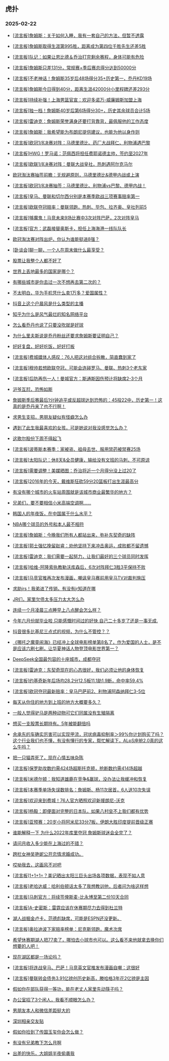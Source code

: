 ## 虎扑 
### 2025-02-22

+ [[流言板]詹姆斯：关于如何入睡，我有一套自己的方法，但暂不透露](https://bbs.hupu.com/630696063.html)

+ [[流言板]詹姆斯取得生涯第995胜，距离成为第四位千胜先生还差5胜](https://bbs.hupu.com/630697242.html)

+ [[流言板]队记：如果让恩比德＆乔治打完剩余赛程，身体可能有危险](https://bbs.hupu.com/630699724.html)

+ [[流言板]詹姆斯只差131分，常规赛+季后赛总得分达到50000分](https://bbs.hupu.com/630696810.html)

+ [[流言板]不老神话！詹姆斯35岁后48场得分35+历史第一，乔丹KD19场](https://bbs.hupu.com/630697931.html)

+ [[流言板]詹姆斯今日得到40分，距离生涯42000分小里程碑还差293分](https://bbs.hupu.com/630696836.html)

+ [[流言板]持续补强！上海男篮官宣：欢迎多诺万-威廉姆斯加盟上海](https://bbs.hupu.com/630696796.html)

+ [[流言板]独一档！詹姆斯40岁后第6场得分30+，历史其余球员合计5场](https://bbs.hupu.com/630698322.html)

+ [[流言板]雷迪克：詹姆斯荣誉满身还要打背靠背，最佩服他的工作态度](https://bbs.hupu.com/630699682.html)

+ [[流言板]詹姆斯：我希望能为布朗尼提供建议，也能为他以身作则](https://bbs.hupu.com/630700030.html)

+ [[流言板]欧冠1/8决赛对阵：马德里德比、药厂大战拜仁、利物浦遇巴黎](https://bbs.hupu.com/630697027.html)

+ [[流言板]HWG！罗马诺：范佩西将担任费耶诺德主帅，签约至2027年](https://bbs.hupu.com/630693264.html)

+ [[流言板]欧联1/8决赛对阵：曼联大战皇社，热刺遇阿尔克马尔](https://bbs.hupu.com/630697530.html)

+ [欧冠淘汰赛抽签前瞻：无规避原则，马德里德比&amp;德甲内战或上演](https://bbs.hupu.com/630689177.html)

+ [[流言板]欧冠1/8决赛抽签：马德里德比、利物浦vs巴黎、德甲内战！](https://bbs.hupu.com/630696554.html)

+ [[流言板]皇马、曼联和切尔西分别是本赛季欧战三项赛事赔率第一](https://bbs.hupu.com/630692785.html)

+ [[流言板]欧联夺冠赔率：曼联领跑，热刺、毕包、拉齐奥、皇社列前5](https://bbs.hupu.com/630689257.html)

+ [[流言板]够魔鬼！马竞未来9场比赛中3次对阵巴萨，2次对阵皇马](https://bbs.hupu.com/630697876.html)

+ [[流言板]官方：武磊接替奥斯卡，担任上海海港一线队队长](https://bbs.hupu.com/630692997.html)

+ [欧冠淘汰赛对阵出炉，你认为谁能挺进8强？](https://bbs.hupu.com/630697223.html)

+ [[卧谈会]聊一聊，一个人在周末做什么最享受？](https://bbs.hupu.com/630698135.html)

+ [股票让我整个人都不好了](https://bbs.hupu.com/630696377.html)

+ [世界上丢地最多的国家是哪个？](https://bbs.hupu.com/630695938.html)

+ [有哪些城市是你去过一次不想再去第二次的？](https://bbs.hupu.com/630698453.html)

+ [不太明白，华为手机凭什么卖1万多？爱国属性？](https://bbs.hupu.com/630696985.html)

+ [抖音上这个户晨风是什么类型的主播](https://bbs.hupu.com/630697186.html)

+ [知乎为什么是风气最烂的知名网络平台](https://bbs.hupu.com/630696599.html)

+ [怎么看乔丹也说了只要没吹就是好球](https://bbs.hupu.com/630696195.html)

+ [为什么里夫斯说是乔丹粉丝还要求詹姆斯要证明自己？](https://bbs.hupu.com/630696152.html)

+ [好好复盘，好好吃饭，好好打板](https://bbs.hupu.com/630696886.html)

+ [[流言板]费城媒体人感叹：76人把这对组合拆散，简直蠢到家了](https://bbs.hupu.com/630698986.html)

+ [[流言板]穆帅若想欧联夺冠，可能会连碰罗马、曼联、热刺3个老东家](https://bbs.hupu.com/630699542.html)

+ [[流言板]后防再伤一人！曼城官方：斯通斯因伤预计将缺席2-3个月](https://bbs.hupu.com/630698240.html)

+ [沪爷互怼，恐怖如斯](https://bbs.hupu.com/630697915.html)

+ [詹姆斯季后赛最后1分钟追平或反超球达到恐怖的：45投22中，历史第一！这真的是乔丹来了也不行啊！](https://bbs.hupu.com/630697956.html)

+ [求男生支招，男朋友疑似有怪癖怎么办](https://bbs.hupu.com/630699203.html)

+ [遇到了此生我最喜欢的女孩，可是她说对我没感觉怎么办？](https://bbs.hupu.com/630697641.html)

+ [这歌尔股份下周不得起飞](https://bbs.hupu.com/630698446.html)

+ [[流言板]波蒂斯本赛季：家被盗、祖母去世、服用禁药被禁赛25场](https://bbs.hupu.com/630700656.html)

+ [[流言板]太阳队记：休8天&amp;全员健康，输给没有文班的马刺，不可原谅](https://bbs.hupu.com/630700542.html)

+ [[流言板]需要调整！美媒晒图：乔治将近一个月得分没上过20了](https://bbs.hupu.com/630699369.html)

+ [[流言板]2016年的今天，戴维斯狂砍59分20篮板打出生涯最高分](https://bbs.hupu.com/630700339.html)

+ [有没有哪个城市的火车站周围就是该城市商业最繁华的地方？](https://bbs.hupu.com/630699072.html)

+ [兄弟们，要不要相信小米高端空调啊……](https://bbs.hupu.com/630699141.html)

+ [韩国人的年夜饭，在中国属于什么水平？](https://bbs.hupu.com/630700383.html)

+ [NBA哪个球员的外号和本人最不相符](https://bbs.hupu.com/630698477.html)

+ [[流言板]詹姆斯：今晚我们所有人都站出来，弥补东契奇的缺阵](https://bbs.hupu.com/630698703.html)

+ [[流言板]郭士强忆挽留赵睿：劝他坚持下来冲击奥运，成败都不留遗憾](https://bbs.hupu.com/630699716.html)

+ [[流言板]雷迪克：我们需要一起努力，让我们最好的三个球员同时发挥](https://bbs.hupu.com/630700353.html)

+ [[流言板]哈维-阿隆索执教勒沃库森后，6次对阵拜仁3胜3平保持不败](https://bbs.hupu.com/630697201.html)

+ [[流言板]马竞官推再次发布漫画，嘲讽皇马赛前用皇马TV对裁判施压](https://bbs.hupu.com/630697758.html)

+ [求助jrs！我弟进了传销，有没有jr知道在哪](https://bbs.hupu.com/630700362.html)

+ [JR们，家里欠债太多压力太大怎么办](https://bbs.hupu.com/630699888.html)

+ [连续一个月凌晨三点睡早上八点醒会怎么样？](https://bbs.hupu.com/630701683.html)

+ [今年六月份就毕业啦,只能感慨时间过的好快,自己二十多岁了还是一事无成.](https://bbs.hupu.com/630699305.html)

+ [抖音很多比基尼三点式的视频，为什么不管控？？](https://bbs.hupu.com/630699590.html)

+ [《哪吒之魔童闹海》已经冲上全球电影榜单第8名了，作为爱国的人士，是不是应该六刷七刷，让华夏神话人物登顶电影世界第一？](https://bbs.hupu.com/630699433.html)

+ [DeepSeek全国最包容的十座城市，成都夺冠](https://bbs.hupu.com/630699649.html)

+ [[流言板]雷迪克：东契奇现在的心态很好，我们必须让他的身体恢复](https://bbs.hupu.com/630700438.html)

+ [[流言板]约基奇新年后场均28.2分12.5板11.1助1.9断，命中率59.4%](https://bbs.hupu.com/630700598.html)

+ [[流言板]欧冠夺冠最新赔率：皇马巴萨前2、利物浦阿森纳拜仁3-5位](https://bbs.hupu.com/630697476.html)

+ [每天从你住的地方到上班的地方大概要多久？](https://bbs.hupu.com/630700301.html)

+ [一般人觉得驴马是两种动物可它们同属没有生殖隔离](https://bbs.hupu.com/630700815.html)

+ [想买一支股票长期持有。5年被能翻倍吗](https://bbs.hupu.com/630699676.html)

+ [余承东的车确实厉害可以实现甲流，冠状病毒抑制率＞99%你计划购买了吗？这个行业我们也不懂，有没有懂行的专家，帮忙解读下，ALpS座舱2.0真的这么牛吗？](https://bbs.hupu.com/630700594.html)

+ [把一只猫弄死了，现在心情五味杂陈](https://bbs.hupu.com/630700826.html)

+ [[流言板]保罗助攻数约需424场超斯托克顿，抢断数约需414场超越](https://bbs.hupu.com/630700456.html)

+ [[流言板]米德尔顿：我知道雄鹿在竞争&amp;赢球，没办法让我缓冲和恢复](https://bbs.hupu.com/630700483.html)

+ [[流言板]本赛季单场失误数排名：詹姆斯、杨11次居首，6人送10次失误](https://bbs.hupu.com/630700653.html)

+ [[流言板]欢迎来到费城！76人官方晒照欢迎新援朗尼-沃克](https://bbs.hupu.com/630701224.html)

+ [[流言板]杨毅：即便面对完整的日本队，如果八村垒不上我们都有优势](https://bbs.hupu.com/630700662.html)

+ [[流言板]亚预赛：20岁小将阿米尼33分7板，伊朗大胜印度提前晋级正赛](https://bbs.hupu.com/630701288.html)

+ [谁能解释一下 为什么2022年库里夺冠 詹姆斯球迷会全完了？](https://bbs.hupu.com/630701363.html)

+ [请问月收入多少能在上海过的不错？](https://bbs.hupu.com/630700380.html)

+ [跨栏女神吴艳妮公开恋情求婚成功。](https://bbs.hupu.com/630701755.html)

+ [哎呦我去，这画风不对吧](https://bbs.hupu.com/630700925.html)

+ [[流言板]1+1+1=？美记晒出太阳三巨头出场各项数据，表现不如人意](https://bbs.hupu.com/630701762.html)

+ [[流言板]老哈达威：哈利伯顿话太多了我想教训他，后者问为啥这样想](https://bbs.hupu.com/630701780.html)

+ [[流言板]马刺官方：将续签俾斯麦-比永博至第二份10天合同](https://bbs.hupu.com/630701803.html)

+ [[流言板]A-史密斯：雷霆应该在休赛期尽力去得到杜兰特](https://bbs.hupu.com/630701944.html)

+ [湖人战掘金卢卡，范德彪缺席，可能是ESPN还没更新。](https://bbs.hupu.com/630701304.html)

+ [[流言板]奥拉迪波下家赔率榜单：尼克斯领跑，魔术次席](https://bbs.hupu.com/630701949.html)

+ [希望休赛期湖人把77卖了，哪怕去小球市也可以。这么看不来他就拿去换你们想要的人吧！](https://bbs.hupu.com/630701518.html)

+ [现在湖区都是一场论吗？](https://bbs.hupu.com/630701374.html)

+ [[流言板]将连战皇马、巴萨！马竞英文官推发布漫画自嘲：这很好](https://bbs.hupu.com/630699297.html)

+ [[流言板]曼联转会债务3.91亿镑创历史新高，滕哈格3年花2亿镑是主因](https://bbs.hupu.com/630699231.html)

+ [假如你在部队获得一等功，能在老丈人家里先动筷子吗？](https://bbs.hupu.com/630701323.html)

+ [办公室招了3个闲人，我看不顺眼怎么办？](https://bbs.hupu.com/630701667.html)

+ [男朋友本人和微信差距挺大的](https://bbs.hupu.com/630701049.html)

+ [深圳相亲交友贴](https://bbs.hupu.com/630701006.html)

+ [假如你捡到了传国玉玺你会怎么做？](https://bbs.hupu.com/630701261.html)

+ [有没有兄弟教下怎么月啊](https://bbs.hupu.com/630701225.html)

+ [出差的快乐，大姐姐半夜偷袭我](https://bbs.hupu.com/630701820.html)

